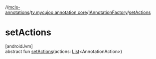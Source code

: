 //[mcls-annotations](../../../index.md)/[tv.mycujoo.annotation.core](../index.md)/[IAnnotationFactory](index.md)/[setActions](set-actions.md)

# setActions

[androidJvm]\
abstract fun [setActions](set-actions.md)(actions: [List](https://kotlinlang.org/api/latest/jvm/stdlib/kotlin.collections/-list/index.html)&lt;AnnotationAction&gt;)
